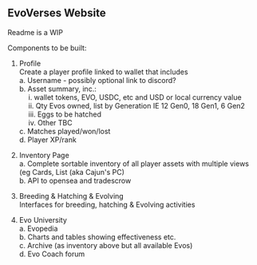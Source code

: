 
## EvoVerses Website

Readme is a WIP

Components to be built:

1. Profile  
   Create a player profile linked to wallet that includes  
   a. Username - possibly optional link to discord?  
   b. Asset summary, inc.:  
    &emsp;  i.    wallet tokens, EVO, USDC, etc and USD or local currency value  
    &emsp;  ii.   Qty Evos owned, list by Generation IE 12 Gen0, 18 Gen1, 6 Gen2  
    &emsp;  iii.  Eggs to be hatched  
    &emsp;  iv.   Other TBC  
   c. Matches played/won/lost  
   d. Player XP/rank  

2. Inventory Page  
   a. Complete sortable inventory of all player assets with multiple views (eg Cards, List (aka Cajun's PC)  
   b. API to opensea and tradescrow  

4. Breeding & Hatching & Evolving  
   Interfaces for breeding, hatching & Evolving activities  

5. Evo University  
   a. Evopedia  
   b. Charts and tables showing effectiveness etc.  
   c. Archive (as inventory above but all available Evos)  
   d. Evo Coach forum  
